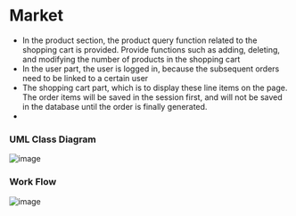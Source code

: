 # Market


-  In the product section, the product query function related to the shopping cart is provided. Provide functions such as adding, deleting, and modifying the number of products in the shopping cart
- In the user part, the user is logged in, because the subsequent orders need to be linked to a certain user
- The shopping cart part, which is to display these line items on the page. The order items will be saved in the session first, and will not be saved in the database until the order is finally generated.
- 
### UML Class Diagram
![image](https://user-images.githubusercontent.com/67772254/212915521-4882c8dd-fdd1-4c25-b32d-efb435e46b17.png)

### Work Flow
![image](https://user-images.githubusercontent.com/67772254/154902407-d70c29e4-72a1-47f6-8653-3010bfd980c2.png)
